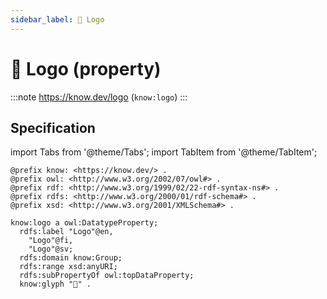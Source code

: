 ```yaml
---
sidebar_label: 🔶 Logo
---
```


# 🔶 Logo (property)

:::note
https://know.dev/logo
(`know:logo`)
:::

## Specification

import Tabs from '@theme/Tabs';
import TabItem from '@theme/TabItem';

<Tabs>
<TabItem value="turtle" label="Turtle">

```turtle
@prefix know: <https://know.dev/> .
@prefix owl: <http://www.w3.org/2002/07/owl#> .
@prefix rdf: <http://www.w3.org/1999/02/22-rdf-syntax-ns#> .
@prefix rdfs: <http://www.w3.org/2000/01/rdf-schema#> .
@prefix xsd: <http://www.w3.org/2001/XMLSchema#> .

know:logo a owl:DatatypeProperty;
  rdfs:label "Logo"@en,
    "Logo"@fi,
    "Logo"@sv;
  rdfs:domain know:Group;
  rdfs:range xsd:anyURI;
  rdfs:subPropertyOf owl:topDataProperty;
  know:glyph "🔶" .

```

</TabItem>
</Tabs>
